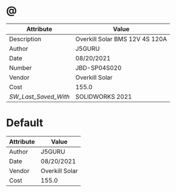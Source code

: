# @
| Attribute | Value |
| ---  | ---     |
| Description | Overkill Solar BMS 12V 4S 120A |
| Author | J5GURU |
| Date | 08/20/2021 |
| Number | JBD-SP04S020 |
| Vendor | Overkill Solar |
| Cost | 155.0 |
| _SW_Last_Saved_With_ | SOLIDWORKS 2021 |
# Default
| Attribute | Value |
| ---  | ---     |
| Author | J5GURU |
| Date | 08/20/2021 |
| Vendor | Overkill Solar |
| Cost | 155.0 |
